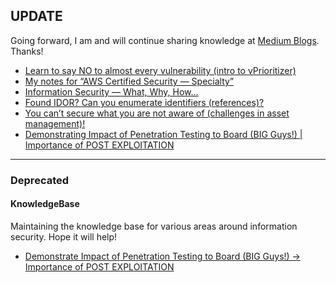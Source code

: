 ## UPDATE
Going forward, I am and will continue sharing knowledge at [Medium Blogs](https://medium.com/@rana.miet). Thanks!
 - [Learn to say NO to almost every vulnerability (intro to vPrioritizer)
](https://medium.com/@rana.miet/learn-to-say-no-to-almost-every-vulnerability-intro-to-vprioritizer-9b2aa15369a1)
 - [My notes for “AWS Certified Security — Specialty”](https://medium.com/@rana.miet/my-notes-for-aws-certified-security-specialty-e3fcafbfd924)
 - [Information Security — What, Why, How…](https://medium.com/@rana.miet/information-security-what-why-how-462a1ae8fa61)
 - [Found IDOR? Can you enumerate identifiers (references)?](https://medium.com/@rana.miet/found-idor-can-you-enumerate-identifiers-references-4820a2ec104d)
 - [You can’t secure what you are not aware of (challenges in asset management)!](https://medium.com/@rana.miet/you-cant-secure-what-you-are-not-aware-of-challenges-in-asset-management-b4583c59172e)
 - [Demonstrating Impact of Penetration Testing to Board (BIG Guys!) | Importance of POST EXPLOITATION](https://medium.com/@rana.miet/demonstrating-impact-of-penetration-testing-to-board-big-guys-importance-of-post-exploitation-3c846c682567)

-------------------------------
### Deprecated
#### KnowledgeBase
Maintaining the knowledge base for various areas around information security. Hope it will help!

 - [Demonstrate Impact of Penetration Testing to Board (BIG Guys!) -> Importance of POST EXPLOITATION](https://github.com/varchashva/KnowledgeBase/blob/master/PostExploitation.md)
